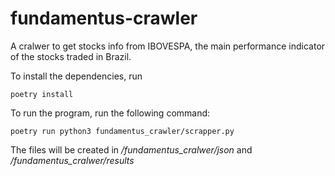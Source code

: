 # fundamentus-crawler
A cralwer to get stocks info from IBOVESPA, the main performance indicator of the stocks traded in Brazil.

To install the dependencies, run

```
poetry install
```

To run the program, run the following command:

```
poetry run python3 fundamentus_crawler/scrapper.py
```

The files will be created in */fundamentus_cralwer/json* and */fundamentus_cralwer/results*
